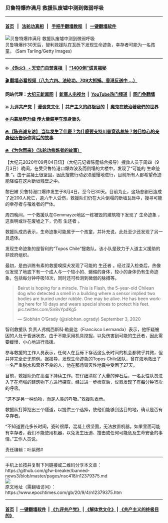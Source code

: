 ### 贝鲁特爆炸满月 救援队废墟中测到微弱呼吸
------------------------

#### [首页](https://github.com/gfw-breaker/banned-news3/blob/master/README.md) &nbsp;&nbsp;|&nbsp;&nbsp; [法轮功真相](https://github.com/begood0513/basic/blob/master/README.md)  &nbsp;&nbsp;|&nbsp;&nbsp; [手把手翻墙教程](https://github.com/gfw-breaker/guides/wiki)  &nbsp;&nbsp;|&nbsp;&nbsp; [一键翻墙软件](https://github.com/gfw-breaker/nogfw/blob/master/README.md)  



<div><img alt="贝鲁特爆炸满月 救援队废墟中测到微弱呼吸" class="attachment-djy_600_400 size-djy_600_400 wp-post-image" src="https://i.epochtimes.com/assets/uploads/2020/09/GettyImages-1270522363-600x400.jpg"/>
<div class="caption">
 贝鲁特爆炸30天后，智利救援队在瓦砾下发现生命迹象，幸存者可能为一名孩童。 (Sam Tarling/Getty Images)
</div></div><hr/>

#### 💥 [《伪火》 - 天安门自焚真相 ](http://141.164.51.119:10000/videos/blog/weihuo.html)&nbsp; |&nbsp; [“1400例”谎言揭秘  ](http://141.164.51.119:10000/videos/blog/jiexi1400.html)

#### [ 🎬  翻墙必看视频（八九六四、法轮功、709大抓捕、香港反送中 ...）](https://github.com/gfw-breaker/links/blob/master/banned.md)

#### 网站代理：[大纪元新闻网](http://167.172.10.89:10080/gb/) &nbsp;|&nbsp; [新唐人电视台](http://167.172.10.89:8808/gb/)  &nbsp;|&nbsp; [YouTube热门频道](http://158.247.203.241/youtube.html) &nbsp;|&nbsp; [网门免翻墙](http://158.247.203.241:11000/show.aspx?name=ogHome)

#### 💥 [九评共产党](http://141.164.51.119:10000/videos/res/jiuping/)&nbsp; |&nbsp; [漫谈党文化](http://141.164.51.119:10000/videos/res/mtdwh/)&nbsp; |&nbsp; [共产主义的终极目的](http://141.164.51.119:10000/videos/res/zjmd/)&nbsp; |&nbsp; [魔鬼在統治著我們的世界](http://141.164.51.119:10000/videos/res/TheSpecter/)  

#### [ 🔥  内蒙局势升级 传大量装甲车现身街头](http://141.164.51.119:10000/videos/news/0903.html)

#### [ 🔥  【陈光诚专访】 当年发生了什麽？为什麽要支持川普竞选总统？触目惊心的亲身经历告诉你背后的故事](http://141.164.51.119:10000/videos/news/cgc02.html)

#### [ 🔥  《为你而来》（法轮功修炼者的故事）](http://141.164.51.119:10000/videos/news/ComingForYou.html)

<div><p>
 【大纪元2020年09月04日讯】（大纪元记者陈霆综合报导）搜救人员于周四（9月3日）晚间，在受贝鲁特港口爆炸波及而倒塌的大楼中，发现了“可能的
 <ok href="https://www.epochtimes.com/gb/tag/%E7%94%9F%E5%91%BD%E8%BF%B9%E8%B1%A1.html">
  生命迹象
 </ok>
 ”。由于混凝土很坚固，因此搜救行动必须缓慢地进行，目前所有人都希望奇迹能降临在这片断垣残壁之中。
</p>
<p>
 <ok href="https://www.epochtimes.com/gb/tag/%E9%BB%8E%E5%B7%B4%E5%AB%A9.html">
  黎巴嫩
 </ok>
 贝鲁特港口爆炸发生于8月4日，至今已30天。目前为止，这场悲剧已造成了近200人死亡，逾六千人受伤，救援队们仍在大片倒塌的断墙瓦砾中，搜寻可能的幸存者与罹难者的尸体。
</p>
<p>
 周四晚间，一个救援队在Gemmayze地区一栋被毁的建筑物下发现了
 <ok href="https://www.epochtimes.com/gb/tag/%E7%94%9F%E5%91%BD%E8%BF%B9%E8%B1%A1.html">
  生命迹象
 </ok>
 ，这表明或许在废墟之下，仍有
 <ok href="https://www.epochtimes.com/gb/tag/%E7%94%9F%E8%BF%98%E8%80%85.html">
  生还者
 </ok>
 。
</p>
<p>
 救援队成员表示，生命迹象可能属于一个孩童，并补充说，此处至少还发现了另一具遗体。
</p>
<p>
 发现生命迹象的是智利的“Topos Chile”搜救队。该小队是致力于人道主义援助的非政府组织。
</p>
<p>
 最初，是由训练有素的救援嗅探犬发现了可能的
 <ok href="https://www.epochtimes.com/gb/tag/%E7%94%9F%E8%BF%98%E8%80%85.html">
  生还者
 </ok>
 。经过深入检查后，热像仪发现了地底下有一个成人与一个较小的、蜷缩的身体，较小的身体仍有生命迹象，包括每分钟呼吸18次，同时还可检测到微弱的脉搏等。
</p>
<blockquote class="twitter-tweet">
 <p dir="ltr" lang="en">
  Beirut is hoping for a miracle. This is Flash, the 5-year-old Chilean dog who detected a smell in a building where a sensor implied two bodies are buried under rubble. One may be alive. He has been working here for 10 days and wears special shoes to protect his feet.
  <ok href="https://t.co/Sn8vYpdKg5">
   pic.twitter.com/Sn8vYpdKg5
  </ok>
 </p>
 <p>
  — Siobhán O’Grady (@siobhan_ogrady)
  <ok href="https://twitter.com/siobhan_ogrady/status/1301571103899422720?ref_src=twsrc%5Etfw">
   September 3, 2020
  </ok>
 </p>
</blockquote>
<p>
</p>
<p>
 <ok href="https://www.epochtimes.com/gb/tag/%E6%99%BA%E5%88%A9%E6%95%91%E6%8F%B4%E9%98%9F.html">
  智利救援队
 </ok>
 负责人弗朗西斯科·勒曼达（Francisco Lermanda）表示，他怀疑被困的人处于昏迷状态，由于不能采用机具挖掘，以免伤害到可能的生还者，因此需要缓慢、小心地进行救援。
</p>
<p>
 参与救援的工作人员表示，任何人在瓦砾下存活这么长时间的机会都微乎其微，但并非完全史无前例。据报导，发现生命迹象的Topos Chile团队，曾在海地救出了一名严重脱水和营养不良的人，他在那场毁灭性地震中受困了27天。
</p>
<p>
 目前，救援队仍在高温下持续工作。在仔细清除了大量的碎石后，一名女性队员进入了在坍塌的建筑物下方进行探查。经过进一步检查后，仪器发现了有每分钟15次的呼吸。
</p>
<p>
 “这不是另一种动物，而是人类的呼吸。”救援队表示。
</p>
<p>
 救援队打算挖出三个隧道，以提供三个选择，使他们能够到达目的地，确认是否有幸存者。
</p>
<p>
 “不知道要花多长时间，瓷砖很厚，混凝土很坚固，无法放置机器。如果里面可能有幸存者，我们不能使用机器，以免发生压迫、撞击或任何可能危及生命安全的事情。”工作人员说。
</p>
<p>
 责任编辑：叶紫微#
</p>
</div>
<hr/>
手机上长按并复制下列链接或二维码分享本文章：<br/>
https://github.com/gfw-breaker/banned-news3/blob/master/pages/nsc418/n12379375.md <br/>
<a href='https://github.com/gfw-breaker/banned-news3/blob/master/pages/nsc418/n12379375.md'><img src='https://github.com/gfw-breaker/banned-news3/blob/master/pages/nsc418/n12379375.md.png'/></a> <br/>
原文地址（需翻墙访问）：https://www.epochtimes.com/gb/20/9/4/n12379375.htm


------------------------
#### [首页](https://github.com/gfw-breaker/banned-news3/blob/master/README.md) &nbsp;|&nbsp; [一键翻墙软件](https://github.com/gfw-breaker/nogfw/blob/master/README.md) &nbsp;| [《九评共产党》](https://github.com/gfw-breaker/9ping.md/blob/master/README.md#九评之一评共产党是什么) | [《解体党文化》](https://github.com/gfw-breaker/jtdwh.md/blob/master/README.md) | [《共产主义的终极目的》](https://github.com/gfw-breaker/gczydzjmd.md/blob/master/README.md)


<img src='http://gfw-breaker.win/banned-news3/pages/nsc418/n12379375.md' width='0px' height='0px'/>